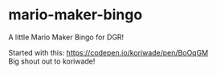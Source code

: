# mario-maker-bingo

A little Mario Maker Bingo for DGR!

Started with this: https://codepen.io/koriwade/pen/BoOqGM  
Big shout out to koriwade!
